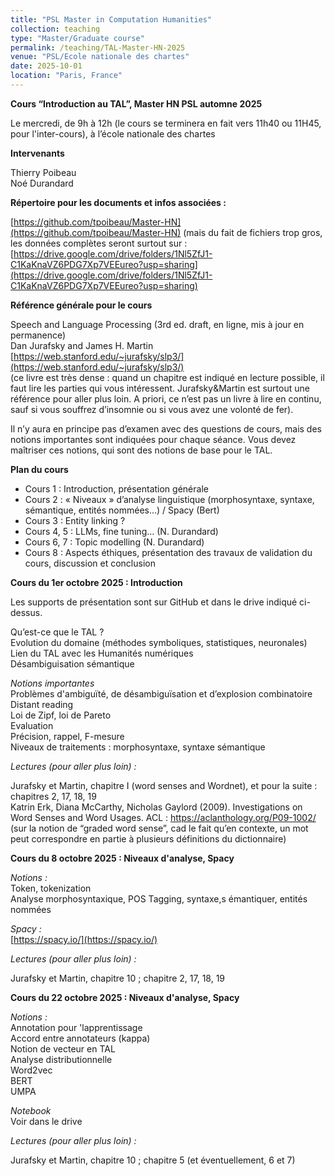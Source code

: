 ```yaml
---
title: "PSL Master in Computation Humanities" 
collection: teaching
type: "Master/Graduate course"
permalink: /teaching/TAL-Master-HN-2025
venue: "PSL/Ecole nationale des chartes"
date: 2025-10-01
location: "Paris, France"
---
```


**Cours “Introduction au TAL”, Master HN PSL automne 2025**  


Le mercredi, de 9h à 12h (le cours se terminera en fait vers 11h40 ou 11H45, pour l'inter-cours), à l’école nationale des chartes 


**Intervenants**  

Thierry Poibeau  
Noé Durandard  


**Répertoire pour les documents et infos associées :**  

[https://github.com/tpoibeau/Master-HN](https://github.com/tpoibeau/Master-HN) (mais du fait de fichiers trop gros, les données complètes seront surtout sur :
[https://drive.google.com/drive/folders/1Nl5ZfJ1-C1KaKnaVZ6PDG7Xp7VEEureo?usp=sharing](https://drive.google.com/drive/folders/1Nl5ZfJ1-C1KaKnaVZ6PDG7Xp7VEEureo?usp=sharing)

**Référence générale pour le cours**  

Speech and Language Processing (3rd ed. draft, en ligne, mis à jour en permanence)  
Dan Jurafsky and James H. Martin  
[https://web.stanford.edu/~jurafsky/slp3/](https://web.stanford.edu/~jurafsky/slp3/)  
(ce livre est très dense : quand un chapitre est indiqué en lecture possible, il faut lire les parties qui vous intéressent. Jurafsky&Martin est surtout une référence pour aller plus loin. A priori, ce n’est pas un livre à lire en continu, sauf si vous souffrez d’insomnie ou si vous avez une volonté de fer).   


Il n’y aura en principe pas d’examen avec des questions de cours, mais des notions importantes sont indiquées pour chaque séance. Vous devez maîtriser ces notions, qui sont des notions de base pour le TAL.  

**Plan du cours**

- Cours 1 : Introduction, présentation générale  
- Cours 2 : « Niveaux » d’analyse linguistique (morphosyntaxe, syntaxe,
sémantique, entités nommées…) / Spacy (Bert)  
- Cours 3 : Entity linking ?  
- Cours 4, 5 : LLMs, fine tuning… (N. Durandard)  
- Cours 6, 7 : Topic modelling (N. Durandard)  
- Cours 8 : Aspects éthiques, présentation des travaux de validation du
cours, discussion et conclusion  



**Cours du 1er octobre 2025 : Introduction**   

Les supports de présentation sont sur GitHub et dans le drive indiqué ci-dessus.   

Qu’est-ce que le TAL ?   
Evolution du domaine (méthodes symboliques, statistiques, neuronales)  
Lien du TAL avec les Humanités numériques   
Désambiguisation sémantique  

*Notions importantes*   
Problèmes d'ambiguïté, de désambiguïsation et d’explosion combinatoire   
Distant reading   
Loi de Zipf, loi de Pareto  
Evaluation  
Précision, rappel, F-mesure  
Niveaux de traitements : morphosyntaxe, syntaxe sémantique  


*Lectures (pour aller plus loin) :* 

Jurafsky et Martin, chapitre I (word senses and Wordnet), et pour la suite : chapitres 2, 17, 18, 19   
Katrin Erk, Diana McCarthy, Nicholas Gaylord (2009). Investigations on Word Senses and Word Usages. ACL : https://aclanthology.org/P09-1002/ (sur la notion de “graded word sense”, cad le fait qu’en contexte, un mot peut correspondre en partie à plusieurs définitions du dictionnaire)  

**Cours du 8 octobre 2025 : Niveaux d'analyse, Spacy**  

*Notions :*   
Token, tokenization  
Analyse morphosyntaxique, POS Tagging, syntaxe,s émantiquer, entités nommées  

*Spacy :*   
[https://spacy.io/](https://spacy.io/)   

*Lectures (pour aller plus loin) :*   

Jurafsky et Martin, chapitre 10 ; chapitre 2, 17, 18, 19  


**Cours du 22 octobre 2025 : Niveaux d'analyse, Spacy**  

*Notions :*   
Annotation pour 'lapprentissage  
Accord entre annotateurs (kappa)  
Notion de vecteur en TAL  
Analyse distributionnelle  
Word2vec  
BERT  
UMPA  

*Notebook*   
Voir dans le drive  

*Lectures (pour aller plus loin) :*   

Jurafsky et Martin, chapitre 10 ; chapitre 5 (et éventuellement, 6 et 7)  
 





